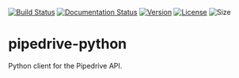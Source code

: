 [![Build Status](https://travis-ci.org/bellhops/pipedrive-python.svg?branch=master)](https://travis-ci.org/bellhops/pipedrive-python)
[![Documentation Status](https://readthedocs.org/projects/pipedrive-python/badge/?version=latest)](http://pipedrive-python.readthedocs.org)
[![Version](https://img.shields.io/pypi/v/pipedrive-python.svg)](https://pypi.python.org/pypi/pipedrive-python/)
[![License](http://img.shields.io/:license-mit-blue.svg)](http://badges.mit-license.org)
![Size](https://reposs.herokuapp.com/?path=Bellhops/pipedrive-python)

pipedrive-python
================

Python client for the Pipedrive API.
